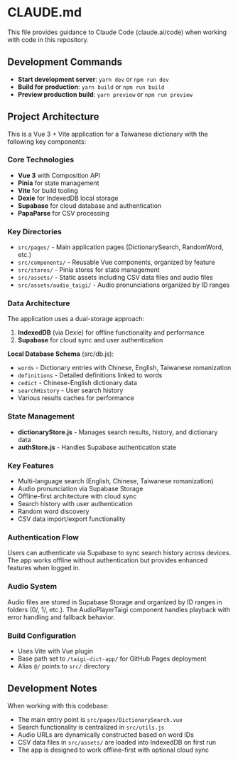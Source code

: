 # CLAUDE.md

This file provides guidance to Claude Code (claude.ai/code) when working with code in this repository.

## Development Commands

- **Start development server**: `yarn dev` or `npm run dev`
- **Build for production**: `yarn build` or `npm run build`
- **Preview production build**: `yarn preview` or `npm run preview`

## Project Architecture

This is a Vue 3 + Vite application for a Taiwanese dictionary with the following key components:

### Core Technologies
- **Vue 3** with Composition API
- **Pinia** for state management
- **Vite** for build tooling
- **Dexie** for IndexedDB local storage
- **Supabase** for cloud database and authentication
- **PapaParse** for CSV processing

### Key Directories
- `src/pages/` - Main application pages (DictionarySearch, RandomWord, etc.)
- `src/components/` - Reusable Vue components, organized by feature
- `src/stores/` - Pinia stores for state management
- `src/assets/` - Static assets including CSV data files and audio files
- `src/assets/audio_taigi/` - Audio pronunciations organized by ID ranges

### Data Architecture
The application uses a dual-storage approach:
1. **IndexedDB** (via Dexie) for offline functionality and performance
2. **Supabase** for cloud sync and user authentication

**Local Database Schema** (src/db.js):
- `words` - Dictionary entries with Chinese, English, Taiwanese romanization
- `definitions` - Detailed definitions linked to words
- `cedict` - Chinese-English dictionary data
- `searchHistory` - User search history
- Various results caches for performance

### State Management
- **dictionaryStore.js** - Manages search results, history, and dictionary data
- **authStore.js** - Handles Supabase authentication state

### Key Features
- Multi-language search (English, Chinese, Taiwanese romanization)
- Audio pronunciation via Supabase Storage
- Offline-first architecture with cloud sync
- Search history with user authentication
- Random word discovery
- CSV data import/export functionality

### Authentication Flow
Users can authenticate via Supabase to sync search history across devices. The app works offline without authentication but provides enhanced features when logged in.

### Audio System
Audio files are stored in Supabase Storage and organized by ID ranges in folders (0/, 1/, etc.). The AudioPlayerTaigi component handles playback with error handling and fallback behavior.

### Build Configuration
- Uses Vite with Vue plugin
- Base path set to `/taigi-dict-app/` for GitHub Pages deployment
- Alias `@/` points to `src/` directory

## Development Notes

When working with this codebase:
- The main entry point is `src/pages/DictionarySearch.vue`
- Search functionality is centralized in `src/utils.js`
- Audio URLs are dynamically constructed based on word IDs
- CSV data files in `src/assets/` are loaded into IndexedDB on first run
- The app is designed to work offline-first with optional cloud sync
